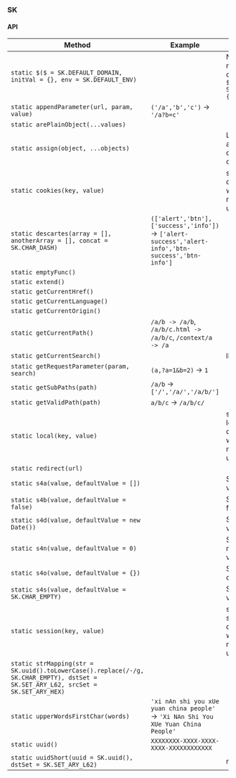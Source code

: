 ### SK

#### API
| Method | Example | Remark |
| -- | -- | -- |
| `static $($ = SK.DEFAULT_DOMAIN, initVal = {}, env = SK.DEFAULT_ENV)` | | New or get namespace object. eg. `var $sk = SK.$('$sk', {}, window)` |
| `static appendParameter(url, param, value)` | `('/a','b','c')` -> `'/a?b=c'` | |
| `static arePlainObject(...values)` | | |
| `static assign(object, ...objects)` | | Like lodash assign, but deep while object node. |
| `static cookies(key, value)` | | set/get cookie, delete key when value is null or undefined |
| `static descartes(array = [], anotherArray = [], concat = SK.CHAR_DASH)` | `(['alert','btn'],['success','info'])` -> `['alert-success','alert-info','btn-success','btn-info']` | |
| `static emptyFunc()` | | |
| `static extend()` | | |
| `static getCurrentHref()` | | |
| `static getCurrentLanguage()` | | |
| `static getCurrentOrigin()` | | |
| `static getCurrentPath()` | `/a/b -> /a/b`, `/a/b/c.html -> /a/b/c`, `/context/a -> /a` | |
| `static getCurrentSearch()` | | like `?a=1&b=2` |
| `static getRequestParameter(param, search)` | `(a,?a=1&b=2)` -> `1` | |
| `static getSubPaths(path)` | `/a/b` -> `['/','/a/','/a/b/']` | |
| `static getValidPath(path)` | `a/b/c` -> `/a/b/c/` | |
| `static local(key, value)` | | set/get localStorage, delete key when value is null or undefined |
| `static redirect(url)` | | |
| `static s4a(value, defaultValue = [])` | | Safe array for value |
| `static s4b(value, defaultValue = false)` | | Safe boolean for value |
| `static s4d(value, defaultValue = new Date())` | | Safe date for value |
| `static s4n(value, defaultValue = 0)` | | Safe finite number for value |
| `static s4o(value, defaultValue = {})` | | Safe plain object for value |
| `static s4s(value, defaultValue = SK.CHAR_EMPTY)` | | Safe string for value |
| `static session(key, value)` | | set/get sessionStorage, delete key when value is null or undefined |
| `static strMapping(str = SK.uuid().toLowerCase().replace(/-/g, SK.CHAR_EMPTY), dstSet = SK.SET_ARY_L62, srcSet = SK.SET_ARY_HEX)` | | |
| `static upperWordsFirstChar(words)` | `'xi nAn shi you xUe yuan china people'` -> `'Xi NAn Shi You XUe Yuan China People'` | |
| `static uuid()` | `XXXXXXXX-XXXX-XXXX-XXXX-XXXXXXXXXXXX` | |
| `static uuidShort(uuid = SK.uuid(), dstSet = SK.SET_ARY_L62)` | | max length 22 |
